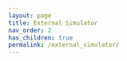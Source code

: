 ```yaml
---
layout: page
title: External Simulator
nav_order: 2
has_children: true
permalink: /external_simulator/
---
```



